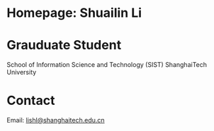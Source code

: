 # Homepage: Shuailin Li

# Grauduate Student
School of Information Science and Technology (SIST)
ShanghaiTech University

# Contact
Email: lishl@shanghaitech.edu.cn
